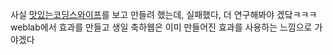 사실 [맛있는코딩스와이프](https://www.youtube.com/watch?v=O0rgN2H9pEY)를 보고 만들려 했는데, 실패했다, 더 연구해봐야 겠닼ㅋㅋㅋ weblab에서 효과를 만들고 생일 축하웹은 이미 만들어진 효과를 사용하는 느낌으로 가야겠다